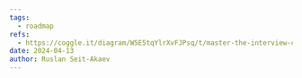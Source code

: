 ```yaml
---
tags:
  - roadmap
refs:
  - https://coggle.it/diagram/W5E5tqYlrXvFJPsq/t/master-the-interview-click-here-for-course-link/c25f98c73a03f5b1107cd0e2f4bce29c9d78e31655e55cb0b785d56f0036c9d1
date: 2024-04-13
author: Ruslan Seit-Akaev
---
```

